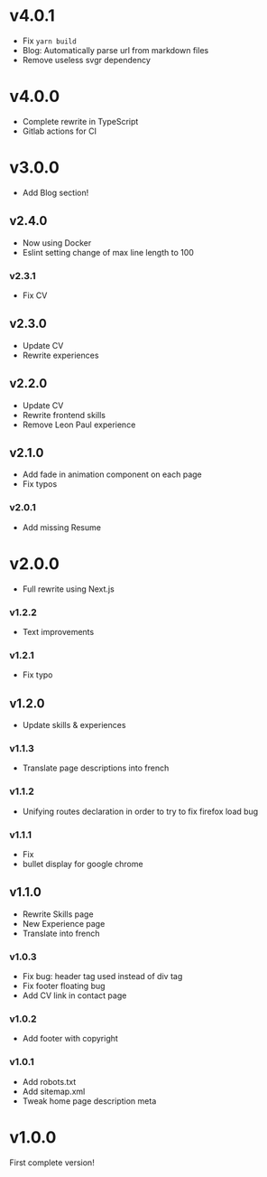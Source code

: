 # v4.0.1

- Fix `yarn build`
- Blog: Automatically parse url from markdown files
- Remove useless svgr dependency

# v4.0.0

- Complete rewrite in TypeScript
- Gitlab actions for CI

# v3.0.0

- Add Blog section!

## v2.4.0

- Now using Docker
- Eslint setting change of max line length to 100

### v2.3.1

- Fix CV

## v2.3.0

- Update CV
- Rewrite experiences

## v2.2.0

- Update CV
- Rewrite frontend skills
- Remove Leon Paul experience

## v2.1.0

- Add fade in animation component on each page
- Fix typos

### v2.0.1

- Add missing Resume

# v2.0.0

- Full rewrite using Next.js

### v1.2.2

- Text improvements

### v1.2.1

- Fix typo

## v1.2.0

- Update skills & experiences

### v1.1.3

 - Translate page descriptions into french

### v1.1.2

 - Unifying routes declaration in order to try to fix firefox load bug

### v1.1.1

 - Fix <li> bullet display for google chrome

## v1.1.0

 - Rewrite Skills page
 - New Experience page
 - Translate into french

### v1.0.3

 - Fix bug: header tag used instead of div tag
 - Fix footer floating bug
 - Add CV link in contact page

### v1.0.2

 - Add footer with copyright

### v1.0.1

 - Add robots.txt
 - Add sitemap.xml
 - Tweak home page description meta

# v1.0.0

First complete version!
